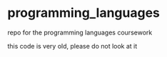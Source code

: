 # programming_languages
repo for the programming languages coursework

this code is very old, please do not look at it
